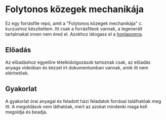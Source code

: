 # Folytonos közegek mechanikája
Ez egy forrásfile repó, amit a "Folytonos közegek mechanikája" c. kurzushoz készítettem. Itt csak a forrásfileok vannak, a legenerált tartalmakat innen nem éred el. Azokhoz látogass el a [honlapomra](http://metal.elte.hu/~tuzes/oktatas/).
## Előadás
Az előadáshoz egyelőre tételkidolgozások tartoznak csak, az előadás anyaga videóban és kézzel írt dokumentumban vannak, amik itt nem elérhetőek.
## Gyakorlat
A gyakorlat órai anyagai és feladott házi feladatok forrásai találhatóak meg itt. A megoldások nem láthatóak, mert az azokat mindenki maga kell megoldja és beadja.
